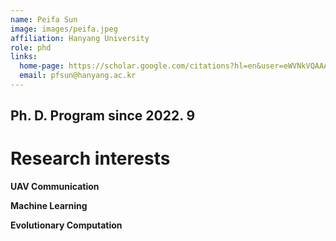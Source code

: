 ```yaml
---
name: Peifa Sun
image: images/peifa.jpeg
affiliation: Hanyang University
role: phd
links:
  home-page: https://scholar.google.com/citations?hl=en&user=eWVNkVQAAAAJ
  email: pfsun@hanyang.ac.kr 
---
```


## Ph. D. Program since 2022. 9

# Research interests

**UAV Communication**

**Machine Learning**

**Evolutionary Computation**





